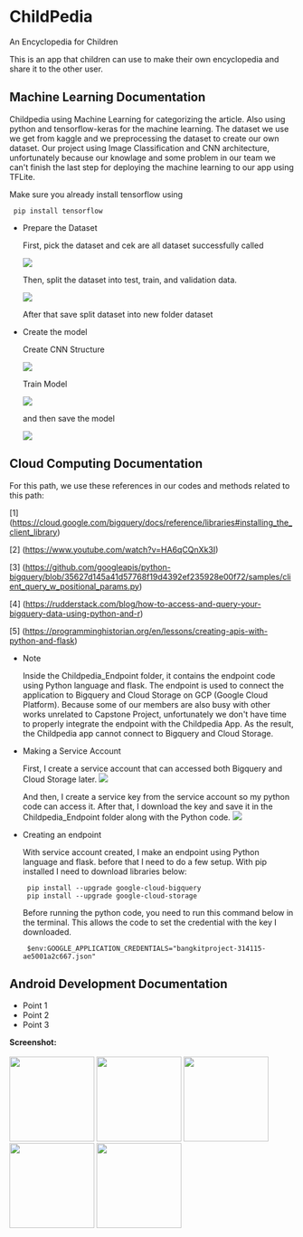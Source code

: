 # ChildPedia
An Encyclopedia for Children

This is an app that children can use to make their own encyclopedia and share it to the other user.


## Machine Learning Documentation
Childpedia using Machine Learning for categorizing the article. Also using python and tensorflow-keras for the machine learning. The dataset we use we get from kaggle and we preprocessing the dataset to create our own dataset. Our project using Image Classification and CNN architecture, unfortunately because our knowlage and some problem in our team we can't finish the last step for deploying the machine learning to our app using TFLite.

Make sure you already install tensorflow using

  ```
   pip install tensorflow
  ```

* Prepare the Dataset
  
  First, pick the dataset and cek are all dataset successfully called

  <img src="https://github.com/rmunechika/ChildPedia/blob/master/screenshot/pick.png">

  Then, split the dataset into test, train, and validation data.
  
  <img src="https://github.com/rmunechika/ChildPedia/blob/master/screenshot/split.png">

  After that save split dataset into new folder dataset

* Create the model

  Create CNN Structure

  <img src="https://github.com/rmunechika/ChildPedia/blob/master/screenshot/cnn.png">

  Train Model

  <img src="https://github.com/rmunechika/ChildPedia/blob/master/screenshot/cnn.png">

  and then save the model

  <img src="https://github.com/rmunechika/ChildPedia/blob/master/screenshot/Model.png">

## Cloud Computing Documentation
  For this path, we use these references in our codes and methods related to this path:
  
  [1] (https://cloud.google.com/bigquery/docs/reference/libraries#installing_the_client_library)
  
  [2] (https://www.youtube.com/watch?v=HA6qCQnXk3I)
  
  [3] (https://github.com/googleapis/python-bigquery/blob/35627d145a41d57768f19d4392ef235928e00f72/samples/client_query_w_positional_params.py)
  
  [4] (https://rudderstack.com/blog/how-to-access-and-query-your-bigquery-data-using-python-and-r)
  
  [5] (https://programminghistorian.org/en/lessons/creating-apis-with-python-and-flask)
  

* Note

  Inside the Childpedia_Endpoint folder, it contains the endpoint code using Python language and flask. The endpoint is used to connect the application to Bigquery and Cloud       Storage on GCP (Google Cloud Platform). Because some of our members are also busy with other works unrelated to Capstone Project, unfortunately we don't have time to properly   integrate the endpoint with the Childpedia App. As the result, the Childpedia app cannot connect to Bigquery and Cloud Storage. 


* Making a Service Account
  
  First, I create a service account that can accessed both Bigquery and Cloud Storage later.
  <img src="https://github.com/rmunechika/ChildPedia/blob/master/screenshot/service account.png">
  
  And then, I create a service key from the service account so my python code can access it. After that, I download the key and save it in
  the Childpedia_Endpoint folder along with the Python code.
  <img src="https://github.com/rmunechika/ChildPedia/blob/master/screenshot/key.png">
  
* Creating an endpoint
  
  With service account created, I make an endpoint using Python language and flask. 
  before that I need to do a few setup. With pip installed I need to download libraries below:
  
  ```
   pip install --upgrade google-cloud-bigquery
   pip install --upgrade google-cloud-storage
  ```
  
  Before running the python code, you need to run this command below in the terminal. This allows the code
  to set the credential with the key I downloaded.
  
   ```
    $env:GOOGLE_APPLICATION_CREDENTIALS="bangkitproject-314115-ae5001a2c667.json"
  ```

## Android Development Documentation
* Point 1
* Point 2
* Point 3



**Screenshot:**<br><br>
<img width="150" src="https://github.com/rmunechika/ChildPedia/blob/master/screenshot/Screenshot_2021-06-03-07-51-53-48.png">
<img width="150" src="https://github.com/rmunechika/ChildPedia/blob/master/screenshot/Screenshot_2021-06-03-07-51-57-80.png">
<img width="150" src="https://github.com/rmunechika/ChildPedia/blob/master/screenshot/Screenshot_2021-06-03-07-52-02-60.png">
<img width="150" src="https://github.com/rmunechika/ChildPedia/blob/master/screenshot/Screenshot_2021-06-03-07-52-07-67.png">
<img width="150" src="https://github.com/rmunechika/ChildPedia/blob/master/screenshot/Screenshot_2021-06-03-07-52-12-39.png">
